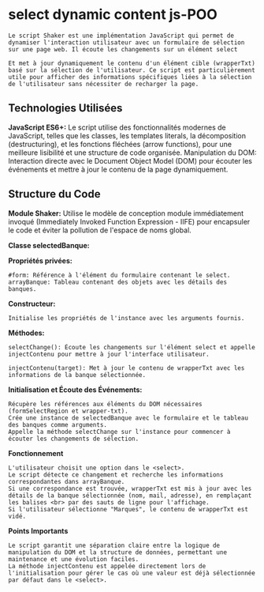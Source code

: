 # select dynamic content js-POO

``Le script Shaker est une implémentation JavaScript qui permet de dynamiser l'interaction utilisateur avec un formulaire de sélection sur une page web. Il écoute les changements sur un élément select  ``

``Et met à jour dynamiquement le contenu d'un élément cible (wrapperTxt) basé sur la sélection de l'utilisateur. Ce script est particulièrement utile pour afficher des informations spécifiques liées à la sélection de l'utilisateur sans nécessiter de recharger la page.``


## Technologies Utilisées

  **JavaScript ES6+:** Le script utilise des fonctionnalités modernes de JavaScript, telles que les classes, les templates literals, la décomposition (destructuring), et les fonctions fléchées (arrow functions), pour une meilleure lisibilité et une structure de code organisée.
  Manipulation du DOM: Interaction directe avec le Document Object Model (DOM) pour écouter les événements et mettre à jour le contenu de la page dynamiquement.


## Structure du Code

  **Module Shaker:** Utilise le modèle de conception module immédiatement invoqué (Immediately Invoked Function Expression - IIFE) pour encapsuler le code et éviter la pollution de l'espace de noms global.

**Classe selectedBanque:**

  **Propriétés privées:**

    #form: Référence à l'élément du formulaire contenant le select.
    arrayBanque: Tableau contenant des objets avec les détails des banques.

  **Constructeur:**

    Initialise les propriétés de l'instance avec les arguments fournis.

  **Méthodes:**

    selectChange(): Écoute les changements sur l'élément select et appelle injectContenu pour mettre à jour l'interface utilisateur.
    
    injectContenu(target): Met à jour le contenu de wrapperTxt avec les informations de la banque sélectionnée.


  **Initialisation et Écoute des Événements:**

    Récupère les références aux éléments du DOM nécessaires (formSelectRegion et wrapper-txt).
    Crée une instance de selectedBanque avec le formulaire et le tableau des banques comme arguments.
    Appelle la méthode selectChange sur l'instance pour commencer à écouter les changements de sélection.

**Fonctionnement**

    L'utilisateur choisit une option dans le <select>.
    Le script détecte ce changement et recherche les informations correspondantes dans arrayBanque.
    Si une correspondance est trouvée, wrapperTxt est mis à jour avec les détails de la banque sélectionnée (nom, mail, adresse), en remplaçant les balises <br> par des sauts de ligne pour l'affichage.
    Si l'utilisateur sélectionne "Marques", le contenu de wrapperTxt est vidé.

**Points Importants**

    Le script garantit une séparation claire entre la logique de manipulation du DOM et la structure de données, permettant une maintenance et une évolution faciles.
    La méthode injectContenu est appelée directement lors de l'initialisation pour gérer le cas où une valeur est déjà sélectionnée par défaut dans le <select>.